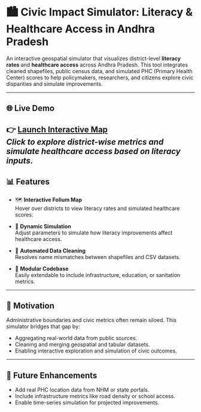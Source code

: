 # 🏙️ Civic Impact Simulator: Literacy & Healthcare Access in Andhra Pradesh

An interactive geospatial simulator that visualizes district-level **literacy rates** and **healthcare access** across Andhra Pradesh. This tool integrates cleaned shapefiles, public census data, and simulated PHC (Primary Health Center) scores to help policymakers, researchers, and citizens explore civic disparities and simulate improvements.

---

## 🌐 Live Demo
👉 [**Launch Interactive Map**](https://babhijith.github.io/AP-Civic-Atlas-Literacy-Healthcare-Simulation-Tool/)  
*Click to explore district-wise metrics and simulate healthcare access based on literacy inputs.*
---

## 📊 Features

- 🗺️ **Interactive Folium Map**  
  Hover over districts to view literacy rates and simulated healthcare scores.

- 🔄 **Dynamic Simulation**  
  Adjust parameters to simulate how literacy improvements affect healthcare access.

- 🧹 **Automated Data Cleaning**  
  Resolves name mismatches between shapefiles and CSV datasets.

- 📁 **Modular Codebase**  
  Easily extendable to include infrastructure, education, or sanitation metrics.

---

## 🧠 Motivation

Administrative boundaries and civic metrics often remain siloed. This simulator bridges that gap by:

- Aggregating real-world data from public sources.
- Cleaning and merging geospatial and tabular datasets.
- Enabling interactive exploration and simulation of civic outcomes.

---

## 🚀 Future Enhancements

- Add real PHC location data from NHM or state portals.
- Include infrastructure metrics like road density or school access.
- Enable time-series simulation for projected improvements.
